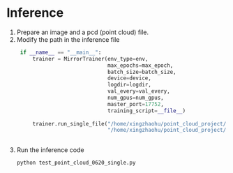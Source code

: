 


# Inference

1. Prepare an image and a pcd (point cloud) file.
2. Modify the path in the inference file
   ```python
    if __name__ == "__main__":
        trainer = MirrorTrainer(env_type=env,
                                max_epochs=max_epoch,
                                batch_size=batch_size,
                                device=device,
                                logdir=logdir,
                                val_every=val_every,
                                num_gpus=num_gpus,
                                master_port=17752,
                                training_script=__file__)
        
        trainer.run_single_file("/home/xingzhaohu/point_cloud_project/2024_0624_data_test/img/KIN_3828.png", 
                                "/home/xingzhaohu/point_cloud_project/2024_0624_data_test/pcd/KIN_3828.pcd")
    
   ```
3. Run the inference code 
   ```python
   python test_point_cloud_0620_single.py
   ```